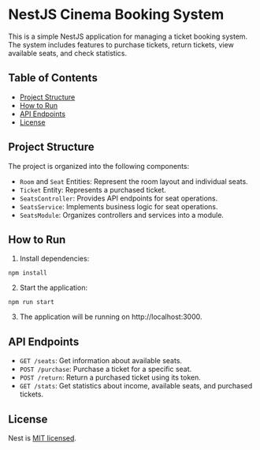 # NestJS Cinema Booking System

This is a simple NestJS application for managing a ticket booking system. The system includes features to purchase tickets, return tickets, view available seats, and check statistics.

## Table of Contents

- [Project Structure](#project-structure)
- [How to Run](#how-to-run)
- [API Endpoints](#api-endpoints)
- [License](#license)

## Project Structure

The project is organized into the following components:

- `Room` and `Seat` Entities: Represent the room layout and individual seats.
- `Ticket` Entity: Represents a purchased ticket.
- `SeatsController`: Provides API endpoints for seat operations.
- `SeatsService`: Implements business logic for seat operations.
- `SeatsModule`: Organizes controllers and services into a module.

## How to Run

1. Install dependencies:

```
npm install
```

2. Start the application:

```
npm run start
```

3. The application will be running on http://localhost:3000.

## API Endpoints

- `GET /seats`: Get information about available seats.
- `POST /purchase`: Purchase a ticket for a specific seat.
- `POST /return`: Return a purchased ticket using its token.
- `GET /stats`: Get statistics about income, available seats, and purchased tickets.

## License

Nest is [MIT licensed](LICENSE).

